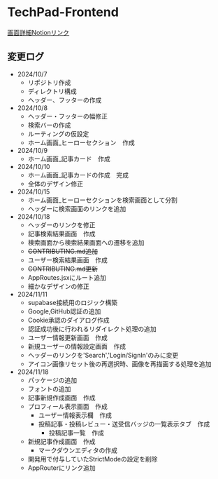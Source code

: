 # TechPad-Frontend

[画面詳細Notionリンク](<https://gaudy-alloy-272.notion.site/Details-12a6a52be8e280ad9c91dba442e879b2?pvs=4>)

## 変更ログ

- 2024/10/7
  - リポジトリ作成
  - ディレクトリ構成
  - ヘッダー、フッターの作成
- 2024/10/8
  - ヘッダー・フッターの幅修正
  - 検索バーの作成
  - ルーティングの仮設定
  - ホーム画面_ヒーローセクション　作成
- 2024/10/9
  - ホーム画面_記事カード　作成
- 2024/10/10
  - ホーム画面_記事カードの作成　完成
  - 全体のデザイン修正
- 2024/10/15
  - ホーム画面_ヒーローセクションを検索画面として分割
  - ヘッダーに検索画面のリンクを追加
- 2024/10/18
  - ヘッダーのリンクを修正
  - 記事検索結果画面　作成
  - 検索画面から検索結果画面への遷移を追加
  - ~~CONTRIBUTING.md追加~~
  - ユーザー検索結果画面　作成
  - ~~CONTRIBUTING.md更新~~
  - AppRoutes.jsxにルート追加
  - 細かなデザインの修正
- 2024/11/11
  - supabase接続用のロジック構築
  - Google,GitHub認証の追加
  - Cookie承認のダイアログ作成
  - 認証成功後に行われるリダイレクト処理の追加
  - ユーザー情報更新画面　作成
  - 新規ユーザーの情報設定画面　作成
  - ヘッダーのリンクを'Search','Login/SignIn'のみに変更
  - アイコン画像リセット後の再選択時、画像を再描画する処理を追加
- 2024/11/18
  - パッケージの追加
  - フォントの追加
  - 記事新規作成画面　作成
  - プロフィール表示画面　作成
    - ユーザー情報表示欄　作成
    - 投稿記事・投稿レビュー・送受信バッジの一覧表示タブ　作成
      - 投稿記事一覧　作成
  - 新規記事作成画面　作成
    - マークダウンエディタの作成
  - 開発用で付与していたStrictModeの設定を削除
  - AppRouterにリンク追加
